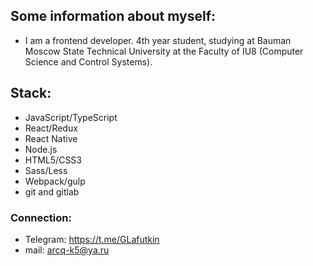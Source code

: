 ## Some information about myself:
- I am a frontend developer.
4th year student, studying at Bauman Moscow State Technical University at the Faculty of IU8 (Computer Science and Control Systems).


## Stack:
  - JavaScript/TypeScript
  - React/Redux
  - React Native
  - Node.js
  - HTML5/CSS3
  - Sass/Less
  - Webpack/gulp
  - git and gitlab

### Connection:
  - Telegram: https://t.me/GLafutkin
  - mail: arcq-k5@ya.ru
